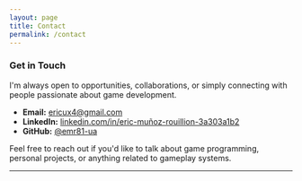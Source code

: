 ```yaml
---
layout: page
title: Contact
permalink: /contact
---
```


###  Get in Touch

I'm always open to opportunities, collaborations, or simply connecting with people passionate about game development.

-  **Email:** [ericux4@gmail.com](mailto:ericux4@gmail.com)  
-  **LinkedIn:** [linkedin.com/in/eric-muñoz-rouillion-3a303a1b2](https://linkedin.com/in/eric-muñoz-rouillion-3a303a1b2)  
-  **GitHub:** [@emr81-ua](https://github.com/emr81-ua)

Feel free to reach out if you'd like to talk about game programming, personal projects, or anything related to gameplay systems.

---
